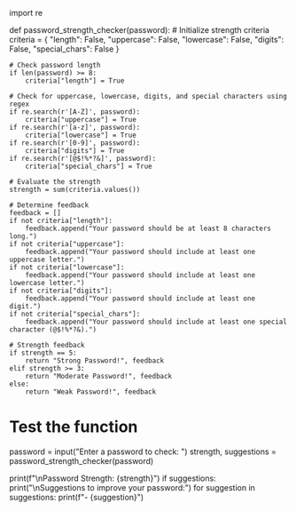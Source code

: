 import re

def password_strength_checker(password):
    # Initialize strength criteria
    criteria = {
        "length": False,
        "uppercase": False,
        "lowercase": False,
        "digits": False,
        "special_chars": False
    }
    
    # Check password length
    if len(password) >= 8:
        criteria["length"] = True
    
    # Check for uppercase, lowercase, digits, and special characters using regex
    if re.search(r'[A-Z]', password):
        criteria["uppercase"] = True
    if re.search(r'[a-z]', password):
        criteria["lowercase"] = True
    if re.search(r'[0-9]', password):
        criteria["digits"] = True
    if re.search(r'[@$!%*?&]', password):
        criteria["special_chars"] = True
    
    # Evaluate the strength
    strength = sum(criteria.values())
    
    # Determine feedback
    feedback = []
    if not criteria["length"]:
        feedback.append("Your password should be at least 8 characters long.")
    if not criteria["uppercase"]:
        feedback.append("Your password should include at least one uppercase letter.")
    if not criteria["lowercase"]:
        feedback.append("Your password should include at least one lowercase letter.")
    if not criteria["digits"]:
        feedback.append("Your password should include at least one digit.")
    if not criteria["special_chars"]:
        feedback.append("Your password should include at least one special character (@$!%*?&).")
    
    # Strength feedback
    if strength == 5:
        return "Strong Password!", feedback
    elif strength >= 3:
        return "Moderate Password!", feedback
    else:
        return "Weak Password!", feedback

# Test the function
password = input("Enter a password to check: ")
strength, suggestions = password_strength_checker(password)

print(f"\nPassword Strength: {strength}")
if suggestions:
    print("\nSuggestions to improve your password:")
    for suggestion in suggestions:
        print(f"- {suggestion}")
